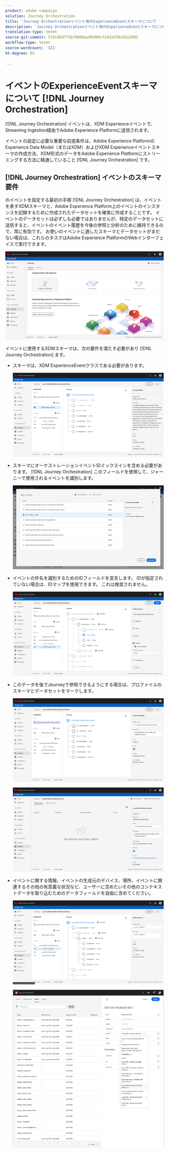 ```yaml
---
product: adobe campaign
solution: Journey Orchestration
title: 'Journey Orchestrationイベント用のExperienceEventスキーマについて '
description: 'Journey Orchestrationイベント用のExperienceEventスキーマについて説明します。 '
translation-type: tm+mt
source-git-commit: 57dc86d775bf8860aa09300cf2432d70c62a2993
workflow-type: tm+mt
source-wordcount: '321'
ht-degree: 0%

---
```




# イベントのExperienceEventスキーマについて [!DNL Journey Orchestration]

[!DNL Journey Orchestration] イベントは、XDM Experienceイベントで、Streaming Ingestion経由でAdobe Experience Platformに送信されます。

イベントの設定に必要な重要な前提条件は、Adobe Experience PlatformのExperience Data Model（またはXDM）およびXDM Experienceイベントスキーマの作成方法、XDM形式のデータをAdobe Experience Platformにストリーミングする方法に精通していること [!DNL Journey Orchestration] です。

## [!DNL Journey Orchestration] イベントのスキーマ要件

のイベントを設定する最初の手順 [!DNL Journey Orchestration] は、イベントを表すXDMスキーマと、Adobe Experience Platform上のイベントのインスタンスを記録するために作成されたデータセットを確実に作成することです。 イベントのデータセットは必ずしも必要ではありませんが、特定のデータセットに送信すると、イベントのイベント履歴を今後の参照と分析のために維持できるので、常に有効です。 お使いのイベントに適したスキーマとデータセットがまだない場合は、これらのタスクはAdobe Experience PlatformのWebインターフェイスで実行できます。

![](../assets/schema1.png)

イベントに使用するXDMスキーマは、次の要件を満たす必要があり [!DNL Journey Orchestration] ます。

* スキーマは、XDM ExperienceEventクラスである必要があります。

   ![](../assets/schema2.png)

* スキーマにオーケストレーションイベントIDミックスインを含める必要があります。 [!DNL Journey Orchestration] このフィールドを使用して、ジャーニーで使用されるイベントを識別します。

   ![](../assets/schema3.png)

* イベントの件名を識別するためのIDフィールドを宣言します。 IDが指定されていない場合は、IDマップを使用できます。 これは推奨されません。

   ![](../assets/schema4.png)

* このデータを後でJeurneyで参照できるようにする場合は、プロファイルのスキーマとデータセットをマークします。

   ![](../assets/schema5.png)

   ![](../assets/schema6.png)

* イベントに関する情報、イベントの生成元のデバイス、場所、イベントに関連するその他の有意義な状況など、ユーザーに含めたいその他のコンテキストデータを取り込むためのデータフィールドを自由に含めてください。

   ![](../assets/schema7.png)

   ![](../assets/schema8.png)
